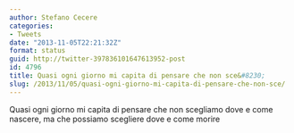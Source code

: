 ```yaml
---
author: Stefano Cecere
categories:
- Tweets
date: "2013-11-05T22:21:32Z"
format: status
guid: http://twitter-397836101647613952-post
id: 4796
title: Quasi ogni giorno mi capita di pensare che non sce&#8230;
slug: /2013/11/05/quasi-ogni-giorno-mi-capita-di-pensare-che-non-sce/
---
```


Quasi ogni giorno mi capita di pensare che non scegliamo dove e come nascere, ma che possiamo scegliere dove e come morire